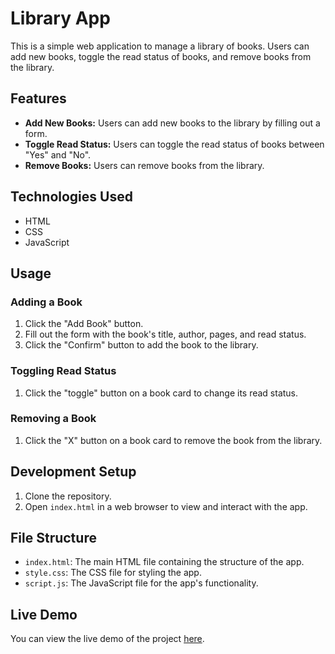 # Library App

This is a simple web application to manage a library of books. Users can add new books, toggle the read status of books, and remove books from the library.

## Features

- **Add New Books:** Users can add new books to the library by filling out a form.
- **Toggle Read Status:** Users can toggle the read status of books between "Yes" and "No".
- **Remove Books:** Users can remove books from the library.

## Technologies Used

- HTML
- CSS
- JavaScript

## Usage

### Adding a Book

1. Click the "Add Book" button.
2. Fill out the form with the book's title, author, pages, and read status.
3. Click the "Confirm" button to add the book to the library.

### Toggling Read Status

1. Click the "toggle" button on a book card to change its read status.

### Removing a Book

1. Click the "X" button on a book card to remove the book from the library.

## Development Setup

1. Clone the repository.
2. Open `index.html` in a web browser to view and interact with the app.

## File Structure

- `index.html`: The main HTML file containing the structure of the app.
- `style.css`: The CSS file for styling the app.
- `script.js`: The JavaScript file for the app's functionality.

## Live Demo

You can view the live demo of the project [here](https://filipryznar.github.io/Library/).
